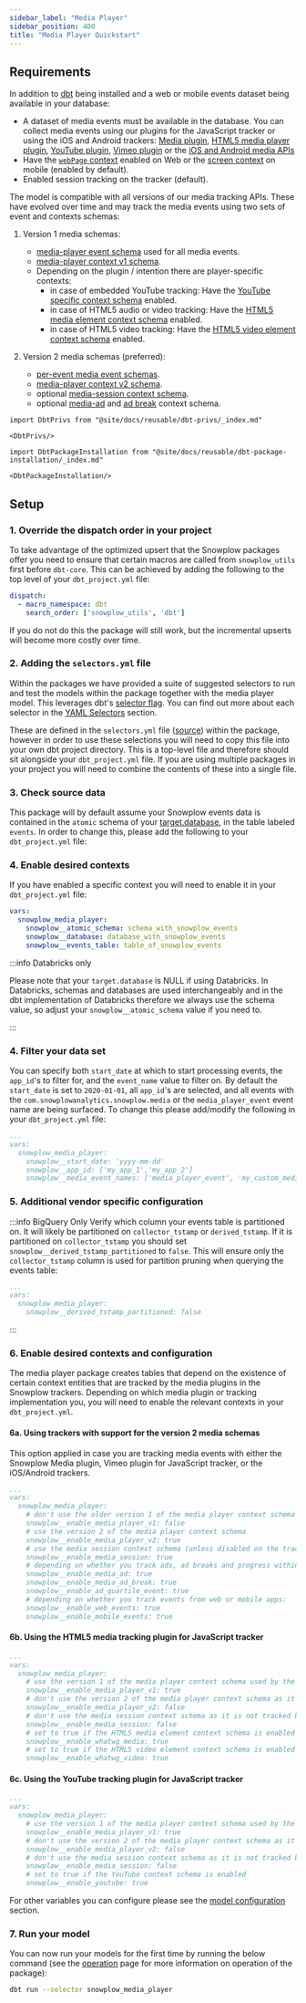 ```yaml
---
sidebar_label: "Media Player"
sidebar_position: 400
title: "Media Player Quickstart"
---
```


## Requirements


In addition to [dbt](https://github.com/dbt-labs/dbt) being installed and a web or mobile events dataset being available in your database:

- A dataset of media events must be available in the database. You can collect media events using our plugins for the JavaScript tracker or using the iOS and Android trackers: [Media plugin](/docs/collecting-data/collecting-from-own-applications/javascript-trackers/web-tracker/plugins/media/index.md), [HTML5 media player plugin](/docs/collecting-data/collecting-from-own-applications/javascript-trackers/web-tracker/plugins/media-tracking/index.md), [YouTube plugin](/docs/collecting-data/collecting-from-own-applications/javascript-trackers/web-tracker/plugins/youtube-tracking/index.md), [Vimeo plugin](/docs/collecting-data/collecting-from-own-applications/javascript-trackers/web-tracker/plugins/vimeo-tracking/index.md) or the [iOS and Android media APIs](/docs/collecting-data/collecting-from-own-applications/javascript-trackers/web-tracker/plugins/vimeo-tracking/index.md)
- Have the [`webPage` context](/docs/collecting-data/collecting-from-own-applications/javascript-trackers/web-tracker/tracker-setup/initialization-options/index.md#adding-predefined-contexts) enabled on Web or the [screen context](/docs/collecting-data/collecting-from-own-applications/mobile-trackers/tracking-events/screen-tracking/index.md#screen-view-event-and-screen-context-entity) on mobile (enabled by default).
- Enabled session tracking on the tracker (default).

The model is compatible with all versions of our media tracking APIs. These have evolved over time and may track the media events using two sets of event and contexts schemas:

1. Version 1 media schemas:

   - [media-player event schema](https://github.com/snowplow/iglu-central/blob/master/schemas/com.snowplowanalytics.snowplow/media_player_event/jsonschema/1-0-0) used for all media events.
   - [media-player context v1 schema](https://github.com/snowplow/iglu-central/blob/master/schemas/com.snowplowanalytics.snowplow/media_player/jsonschema/1-0-0).
   - Depending on the plugin / intention there are player-specific contexts:
      - in case of embedded YouTube tracking: Have the [YouTube specific context schema](https://github.com/snowplow/iglu-central/blob/master/schemas/com.youtube/youtube/jsonschema/1-0-0) enabled.
      - in case of HTML5 audio or video tracking: Have the [HTML5 media element context schema](https://github.com/snowplow/iglu-central/blob/master/schemas/org.whatwg/media_element/jsonschema/1-0-0) enabled.
      - in case of HTML5 video tracking: Have the [HTML5 video element context schema](https://github.com/snowplow/iglu-central/blob/master/schemas/org.whatwg/video_element/jsonschema/1-0-0) enabled.

2. Version 2 media schemas (preferred):

   - [per-event media event schemas](https://github.com/snowplow/iglu-central/tree/master/schemas/com.snowplowanalytics.snowplow.media).
   - [media-player context v2 schema](https://github.com/snowplow/iglu-central/blob/master/schemas/com.snowplowanalytics.snowplow/media_player/jsonschema/2-0-0).
   - optional [media-session context schema](https://github.com/snowplow/iglu-central/blob/master/schemas/com.snowplowanalytics.snowplow.media/session/jsonschema/1-0-0).
   - optional [media-ad](https://github.com/snowplow/iglu-central/blob/master/schemas/com.snowplowanalytics.snowplow.media/ad/jsonschema/1-0-0) and [ad break](https://github.com/snowplow/iglu-central/blob/master/schemas/com.snowplowanalytics.snowplow.media/ad_break/jsonschema/1-0-0) context schema.

```mdx-code-block
import DbtPrivs from "@site/docs/reusable/dbt-privs/_index.md"

<DbtPrivs/>
```

```mdx-code-block
import DbtPackageInstallation from "@site/docs/reusable/dbt-package-installation/_index.md"

<DbtPackageInstallation/>
```

## Setup

### 1. Override the dispatch order in your project
To take advantage of the optimized upsert that the Snowplow packages offer you need to ensure that certain macros are called from `snowplow_utils` first before `dbt-core`. This can be achieved by adding the following to the top level of your `dbt_project.yml` file:

```yml title="dbt_project.yml"
dispatch:
  - macro_namespace: dbt
    search_order: ['snowplow_utils', 'dbt']
```

If you do not do this the package will still work, but the incremental upserts will become more costly over time.

### 2. Adding the `selectors.yml` file

Within the packages we have provided a suite of suggested selectors to run and test the models within the package together with the media player model. This leverages dbt's [selector flag](https://docs.getdbt.com/reference/node-selection/syntax). You can find out more about each selector in the [YAML Selectors](/docs/modeling-your-data/modeling-your-data-with-dbt/dbt-operation/index.md#yaml-selectors) section.

These are defined in the `selectors.yml` file ([source](https://github.com/snowplow/dbt-snowplow-media-player/blob/main/selectors.yml)) within the package, however in order to use these selections you will need to copy this file into your own dbt project directory. This is a top-level file and therefore should sit alongside your `dbt_project.yml` file. If you are using multiple packages in your project you will need to combine the contents of these into a single file.

### 3. Check source data

This package will by default assume your Snowplow events data is contained in the `atomic` schema of your [target.database](https://docs.getdbt.com/docs/running-a-dbt-project/using-the-command-line-interface/configure-your-profile), in the table labeled `events`. In order to change this, please add the following to your `dbt_project.yml` file:

### 4. Enable desired contexts

If you have enabled a specific context you will need to enable it in your `dbt_project.yml` file:

```yml title="dbt_project.yml"
vars:
  snowplow_media_player:
    snowplow__atomic_schema: schema_with_snowplow_events
    snowplow__database: database_with_snowplow_events
    snowplow__events_table: table_of_snowplow_events
```

:::info Databricks only

Please note that your `target.database` is NULL if using Databricks. In Databricks, schemas and databases are used interchangeably and in the dbt implementation of Databricks therefore we always use the schema value, so adjust your `snowplow__atomic_schema` value if you need to.

:::

### 4. Filter your data set

You can specify both `start_date` at which to start processing events, the `app_id`'s to filter for, and the `event_name` value to filter on. By default the `start_date` is set to `2020-01-01`, all `app_id`'s are selected, and all events with the `com.snowplowanalytics.snowplow.media` or the `media_player_event` event name are being surfaced. To change this please add/modify the following in your `dbt_project.yml` file:

```yml title=dbt_project.yml
...
vars:
  snowplow_media_player:
    snowplow__start_date: 'yyyy-mm-dd'
    snowplow__app_id: ['my_app_1','my_app_2']
    snowplow__media_event_names: ['media_player_event', 'my_custom_media_event']
```
### 5. Additional vendor specific configuration

:::info BigQuery Only
Verify which column your events table is partitioned on. It will likely be partitioned on `collector_tstamp` or `derived_tstamp`. If it is partitioned on `collector_tstamp` you should set `snowplow__derived_tstamp_partitioned` to `false`. This will ensure only the `collector_tstamp` column is used for partition pruning when querying the events table:

```yml title=dbt_project.yml
...
vars:
  snowplow_media_player:
    snowplow__derived_tstamp_partitioned: false
```

:::

### 6. Enable desired contexts and configuration

The media player package creates tables that depend on the existence of certain context entities that are tracked by the media plugins in the Snowplow trackers. Depending on which media plugin or tracking implementation you, you will need to enable the relevant contexts in your `dbt_project.yml`.

#### 6a. Using trackers with support for the version 2 media schemas

This option applied in case you are tracking media events with either the Snowplow Media plugin, Vimeo plugin for JavaScript tracker, or the iOS/Android trackers.

```yaml title=dbt_project.yml
...
vars:
  snowplow_media_player:
    # don't use the older version 1 of the media player context schema
    snowplow__enable_media_player_v1: false
    # use the version 2 of the media player context schema
    snowplow__enable_media_player_v2: true
    # use the media session context schema (unless disabled on the tracker)
    snowplow__enable_media_session: true
    # depending on whether you track ads, ad breaks and progress within ads:
    snowplow__enable_media_ad: true
    snowplow__enable_media_ad_break: true
    snowplow__enable_ad_quartile_event: true
    # depending on whether you track events from web or mobile apps:
    snowplow__enable_web_events: true
    snowplow__enable_mobile_events: true
```

#### 6b. Using the HTML5 media tracking plugin for JavaScript tracker

```yaml title=dbt_project.yml
...
vars:
  snowplow_media_player:
    # use the version 1 of the media player context schema used by the YouTube plugin
    snowplow__enable_media_player_v1: true
    # don't use the version 2 of the media player context schema as it is not tracked by the plugin
    snowplow__enable_media_player_v2: false
    # don't use the media session context schema as it is not tracked by the plugin
    snowplow__enable_media_session: false
    # set to true if the HTML5 media element context schema is enabled
    snowplow__enable_whatwg_media: true
    # set to true if the HTML5 video element context schema is enabled
    snowplow__enable_whatwg_video: true
```

#### 6c. Using the YouTube tracking plugin for JavaScript tracker

```yaml title=dbt_project.yml
...
vars:
  snowplow_media_player:
    # use the version 1 of the media player context schema used by the YouTube plugin
    snowplow__enable_media_player_v1: true
    # don't use the version 2 of the media player context schema as it is not tracked by the plugin
    snowplow__enable_media_player_v2: false
    # don't use the media session context schema as it is not tracked by the plugin
    snowplow__enable_media_session: false
    # set to true if the YouTube context schema is enabled
    snowplow__enable_youtube: true
```

For other variables you can configure please see the [model configuration](/docs/modeling-your-data/modeling-your-data-with-dbt/dbt-configuration/index.md#model-configuration) section.

### 7. Run your model

You can now run your models for the first time by running the below command (see the [operation](/docs/modeling-your-data/modeling-your-data-with-dbt/dbt-operation/index.md) page for more information on operation of the package):

```bash
dbt run --selector snowplow_media_player
```
